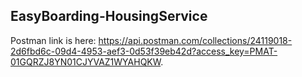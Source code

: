 ## EasyBoarding-HousingService
 Postman link is here: https://api.postman.com/collections/24119018-2d6fbd6c-09d4-4953-aef3-0d53f39eb42d?access_key=PMAT-01GQRZJ8YN01CJYVAZ1WYAHQKW.